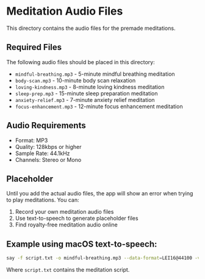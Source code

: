 # Meditation Audio Files

This directory contains the audio files for the premade meditations.

## Required Files

The following audio files should be placed in this directory:

- `mindful-breathing.mp3` - 5-minute mindful breathing meditation
- `body-scan.mp3` - 10-minute body scan relaxation
- `loving-kindness.mp3` - 8-minute loving kindness meditation
- `sleep-prep.mp3` - 15-minute sleep preparation meditation
- `anxiety-relief.mp3` - 7-minute anxiety relief meditation
- `focus-enhancement.mp3` - 12-minute focus enhancement meditation

## Audio Requirements

- Format: MP3
- Quality: 128kbps or higher
- Sample Rate: 44.1kHz
- Channels: Stereo or Mono

## Placeholder

Until you add the actual audio files, the app will show an error when trying to play meditations. You can:

1. Record your own meditation audio files
2. Use text-to-speech to generate placeholder files
3. Find royalty-free meditation audio online

## Example using macOS text-to-speech:

```bash
say -f script.txt -o mindful-breathing.mp3 --data-format=LEI16@44100 -v Alex
```

Where `script.txt` contains the meditation script. 